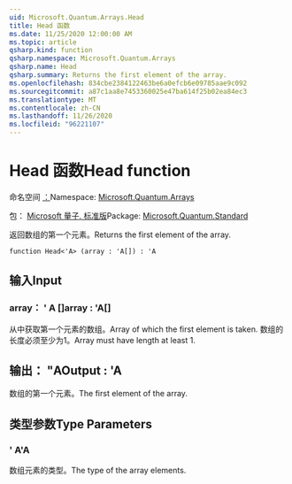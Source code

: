 ```yaml
---
uid: Microsoft.Quantum.Arrays.Head
title: Head 函数
ms.date: 11/25/2020 12:00:00 AM
ms.topic: article
qsharp.kind: function
qsharp.namespace: Microsoft.Quantum.Arrays
qsharp.name: Head
qsharp.summary: Returns the first element of the array.
ms.openlocfilehash: 834cbe2384122463be6a0efcb6e09785aae9c092
ms.sourcegitcommit: a87c1aa8e7453360025e47ba614f25b02ea84ec3
ms.translationtype: MT
ms.contentlocale: zh-CN
ms.lasthandoff: 11/26/2020
ms.locfileid: "96221107"
---
```

# <a name="head-function"></a><span data-ttu-id="93e67-102">Head 函数</span><span class="sxs-lookup"><span data-stu-id="93e67-102">Head function</span></span>

<span data-ttu-id="93e67-103">命名空间 [：](xref:Microsoft.Quantum.Arrays)</span><span class="sxs-lookup"><span data-stu-id="93e67-103">Namespace: [Microsoft.Quantum.Arrays](xref:Microsoft.Quantum.Arrays)</span></span>

<span data-ttu-id="93e67-104">包： [Microsoft 量子. 标准版](https://nuget.org/packages/Microsoft.Quantum.Standard)</span><span class="sxs-lookup"><span data-stu-id="93e67-104">Package: [Microsoft.Quantum.Standard](https://nuget.org/packages/Microsoft.Quantum.Standard)</span></span>


<span data-ttu-id="93e67-105">返回数组的第一个元素。</span><span class="sxs-lookup"><span data-stu-id="93e67-105">Returns the first element of the array.</span></span>

```qsharp
function Head<'A> (array : 'A[]) : 'A
```


## <a name="input"></a><span data-ttu-id="93e67-106">输入</span><span class="sxs-lookup"><span data-stu-id="93e67-106">Input</span></span>

### <a name="array--a"></a><span data-ttu-id="93e67-107">array： ' A []</span><span class="sxs-lookup"><span data-stu-id="93e67-107">array : 'A[]</span></span>

<span data-ttu-id="93e67-108">从中获取第一个元素的数组。</span><span class="sxs-lookup"><span data-stu-id="93e67-108">Array of which the first element is taken.</span></span> <span data-ttu-id="93e67-109">数组的长度必须至少为1。</span><span class="sxs-lookup"><span data-stu-id="93e67-109">Array must have length at least 1.</span></span>



## <a name="output--a"></a><span data-ttu-id="93e67-110">输出： "A</span><span class="sxs-lookup"><span data-stu-id="93e67-110">Output : 'A</span></span>

<span data-ttu-id="93e67-111">数组的第一个元素。</span><span class="sxs-lookup"><span data-stu-id="93e67-111">The first element of the array.</span></span>

## <a name="type-parameters"></a><span data-ttu-id="93e67-112">类型参数</span><span class="sxs-lookup"><span data-stu-id="93e67-112">Type Parameters</span></span>

### <a name="a"></a><span data-ttu-id="93e67-113">' A</span><span class="sxs-lookup"><span data-stu-id="93e67-113">'A</span></span>

<span data-ttu-id="93e67-114">数组元素的类型。</span><span class="sxs-lookup"><span data-stu-id="93e67-114">The type of the array elements.</span></span>